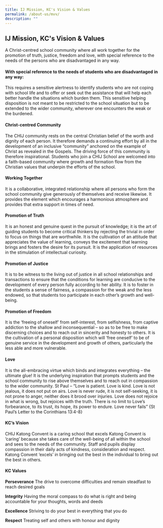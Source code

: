 ```yaml
---
title: IJ Mission, KC's Vision & Values
permalink: /about-us/mvv/
description: ""
---
```

## IJ Mission, KC's Vision & Values

A Christ-centred school community where all work together for the promotion of truth, justice, freedom and love, with special reference to the needs of the persons who are disadvantaged in any way.

#### With special reference to the needs of students who are disadvantaged in any way:

This requires a sensitive alertness to identify students who are not coping with school life and to offer or seek out the assistance that will help each better handle the situations which burden them. This sensitive helping disposition is not meant to be restricted to the school situation but to be extended to the wider community, wherever one encounters the weak or the burdened.

#### Christ-centred Community

The CHIJ community rests on the central Christian belief of the worth and dignity of each person. It therefore demands a continuing effort by all in the development of an inclusive “community” anchored on the example of Christ as revealed in the Gospels. The driving force of this community is therefore inspirational. Students who join a CHIJ School are welcomed into a faith-based community where growth and formation flow from the Christian values that underpin the efforts of the school.

#### Working Together

It is a collaborative, integrated relationship where all persons who form the school community give generously of themselves and receive likewise. It provides the element which encourages a harmonious atmosphere and provides that extra support in times of need.

#### Promotion of Truth

It is an honest and genuine quest in the pursuit of knowledge; it is the art of guiding students to become critical thinkers by rejecting the trivial in order to focus on things that are worthwhile. It is the cultivation of an attitude that appreciates the value of learning, conveys the excitement that learning brings and fosters the desire for its pursuit. It is the application of resources in the stimulation of intellectual curiosity.

#### Promotion of Justice

It is to be witness to the living out of justice in all school relationships and transactions to ensure that the conditions for learning are conducive to the development of every person fully according to her ability. It is to foster in the students a sense of fairness, a compassion for the weak and the less endowed, so that students too participate in each other’s growth and well-being.

#### Promotion of Freedom

It is the ‘freeing of oneself’ from self-interest, from selfishness, from captive addiction to the shallow and inconsequential – so as to be free to make discerning choices and to reach out in sincerity and honesty to others. It is the cultivation of a personal disposition which will ‘free oneself’ to be of genuine service in the development and growth of others, particularly the less able and more vulnerable.

#### Love

It is the all-embracing virtue which binds and integrates everything – the ultimate glue! It is the underlying inspiration that prompts students and the school community to rise above themselves and to reach out in compassion to the wider community. St Paul – “Love is patient. Love is kind. Love is not jealous, it does not put on airs. Love is never rude, it is not self-seeking, it is not prone to anger, neither does it brood over injuries. Love does not rejoice in what is wrong, but rejoices with the truth. There is no limit to Love’s forbearance, to its trust, its hope, its power to endure. Love never fails” {St Paul’s Letter to the Corinthians 13:4-8}

#### KC’s Vision

CHIJ Katong Convent is a caring school that excels Katong Convent is ‘caring’ because she takes care of the well-being of all within the school and sees to the needs of the community. Staff and pupils display compassion in their daily acts of kindness, consideration and respect. Katong Convent ‘excels’ in bringing out the best in the individual to bring out the best in others.

#### KC Values

**Perseverance**
The drive to overcome difficulties and remain steadfast to reach desired goals

**Integrity**
Having the moral compass to do what is right and being accountable for your thoughts, words and deeds

**Excellence**
Striving to do your best in everything that you do

**Respect**
Treating self and others with honour and dignity